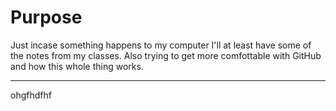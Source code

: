 # Purpose

Just incase something happens to my computer I'll at least have some of the notes from my classes. Also trying to get more comfottable with GitHub and how this whole thing works.

---
ohgfhdfhf
